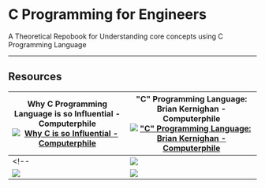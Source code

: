 # C Programming for Engineers

A Theoretical Repobook for Understanding core concepts using C Programming Language

---

## Resources

| Why C Programming Language is so Influential - Computerphile [![Why C is so Influential - Computerphile](https://img.youtube.com/vi/ci1PJexnfNE/0.jpg)](https://www.youtube.com/watch?v=ci1PJexnfNE) | "C" Programming Language: Brian Kernighan - Computerphile [!["C" Programming Language: Brian Kernighan - Computerphile](https://img.youtube.com/vi/de2Hsvxaf8M/0.jpg)](https://www.youtube.com/watch?v=de2Hsvxaf8M) |
| - | - |
<!-- | [![](https://img.youtube.com/vi/ci1PJexnfNE/0.jpg)](https://www.youtube.com/watch?v=ci1PJexnfNE) | [![](https://img.youtube.com/vi/ci1PJexnfNE/0.jpg)](https://www.youtube.com/watch?v=ci1PJexnfNE) |
| [![](https://img.youtube.com/vi/ci1PJexnfNE/0.jpg)](https://www.youtube.com/watch?v=ci1PJexnfNE) | [![](https://img.youtube.com/vi/ci1PJexnfNE/0.jpg)](https://www.youtube.com/watch?v=ci1PJexnfNE) | -->



